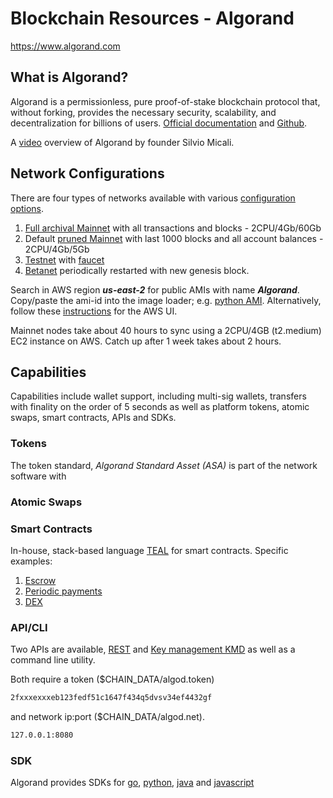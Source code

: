 Blockchain Resources - Algorand
===============================

https://www.algorand.com

What is Algorand?
-----------------

Algorand is a permissionless, pure proof-of-stake blockchain protocol
that, without forking, provides the necessary security, scalability,
and decentralization for billions of users. [Official
documentation](https://developer.algorand.org/docs/getting-started) and [Github](https://github.com/algorand/go-algorand).


A [video](https://www.youtube.com/watch?v=Lbje18-zxc8&t=8s) overview of Algorand by founder Silvio Micali.


Network Configurations
----------------------

There are four types of networks available with various [configuration options](https://developer.algorand.org/docs/node-configuration-settings).

1. [Full archival Mainnet](configuration/archival_node.json) with all transactions and blocks - 2CPU/4Gb/60Gb
2. Default [pruned Mainnet](configuration/default.json) with last 1000 blocks and all account balances -  2CPU/4Gb/5Gb
3. [Testnet](configuration/testnet.json) with [faucet](https://bank.testnet.algorand.network/)
4. [Betanet](https://developer.algorand.org/docs/getting-started-betanet) periodically restarted with new genesis block.

Search in AWS region ***us-east-2*** for public AMIs with name ***Algorand***.  Copy/paste the ami-id into the image loader; e.g. [python AMI](https://github.com/Digital-Asset-Developer-Resources/aws/blob/master/python/AMI.ipynb).  Alternatively, follow these [instructions](nodes/README.md) for the AWS UI.

Mainnet nodes take about 40 hours to sync using a 2CPU/4GB (t2.medium) EC2 instance on AWS.  Catch up after 1 week takes about 2 hours.
  

Capabilities
------------

Capabilities include wallet support, including multi-sig wallets, transfers with finality on the order of 5 seconds as well as platform tokens, atomic swaps, smart contracts, APIs and SDKs.

### Tokens

The token standard, *Algorand Standard Asset (ASA)* is part of the
network software with

### Atomic Swaps

### Smart Contracts

In-house, stack-based language [TEAL](https://developer.algorand.org/docs/teal) for smart contracts.  Specific examples:

1. [Escrow](capabilities/esrow.md)
2. [Periodic payments]()
3. [DEX]()

### API/CLI

Two APIs are available, [REST]() and [Key management KMD]() as well as
a command line utility.

Both require a token ($CHAIN_DATA/algod.token)

```bash
2fxxxexxxeb123fedf51c1647f434q5dvsv34ef4432gf
```

and network ip:port ($CHAIN_DATA/algod.net).

```bash
127.0.0.1:8080
```

### SDK

Algorand provides SDKs for
[go](https://developer.algorand.org/docs/go-sdk),
[python](https://developer.algorand.org/docs/python-sdk),
[java](https://developer.algorand.org/docs/java-sdk) and
[javascript](https://developer.algorand.org/docs/javascript-sdk)



